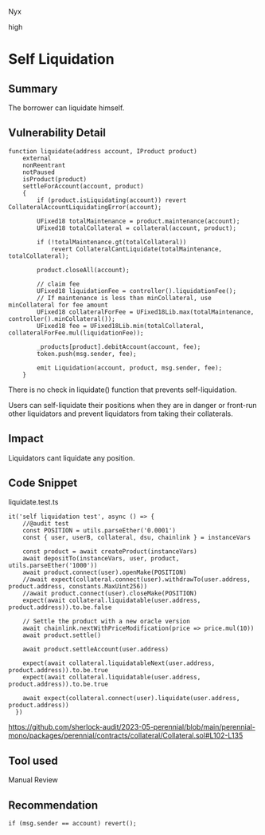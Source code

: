 Nyx

high

# Self Liquidation

## Summary
The borrower can liquidate himself.
## Vulnerability Detail
```solidity
function liquidate(address account, IProduct product)
    external
    nonReentrant
    notPaused
    isProduct(product)
    settleForAccount(account, product)
    {
        if (product.isLiquidating(account)) revert CollateralAccountLiquidatingError(account);

        UFixed18 totalMaintenance = product.maintenance(account);
        UFixed18 totalCollateral = collateral(account, product);

        if (!totalMaintenance.gt(totalCollateral)) 
            revert CollateralCantLiquidate(totalMaintenance, totalCollateral); 

        product.closeAll(account);

        // claim fee
        UFixed18 liquidationFee = controller().liquidationFee();
        // If maintenance is less than minCollateral, use minCollateral for fee amount
        UFixed18 collateralForFee = UFixed18Lib.max(totalMaintenance, controller().minCollateral());
        UFixed18 fee = UFixed18Lib.min(totalCollateral, collateralForFee.mul(liquidationFee));

        _products[product].debitAccount(account, fee);
        token.push(msg.sender, fee);

        emit Liquidation(account, product, msg.sender, fee);
    }
```
There is no check in liquidate() function that prevents self-liquidation.

Users can self-liquidate their positions when they are in danger or front-run other liquidators and prevent liquidators from taking their collaterals. 
## Impact
Liquidators cant liquidate any position.
## Code Snippet
liquidate.test.ts
```solidity
it('self liquidation test', async () => {
    //@audit test
    const POSITION = utils.parseEther('0.0001')
    const { user, userB, collateral, dsu, chainlink } = instanceVars

    const product = await createProduct(instanceVars)
    await depositTo(instanceVars, user, product, utils.parseEther('1000'))
    await product.connect(user).openMake(POSITION)
    //await expect(collateral.connect(user).withdrawTo(user.address, product.address, constants.MaxUint256))
    //await product.connect(user).closeMake(POSITION)
    expect(await collateral.liquidatable(user.address, product.address)).to.be.false

    // Settle the product with a new oracle version
    await chainlink.nextWithPriceModification(price => price.mul(10))
    await product.settle()

    await product.settleAccount(user.address)

    expect(await collateral.liquidatableNext(user.address, product.address)).to.be.true
    expect(await collateral.liquidatable(user.address, product.address)).to.be.true

    await expect(collateral.connect(user).liquidate(user.address, product.address))
  })
```

https://github.com/sherlock-audit/2023-05-perennial/blob/main/perennial-mono/packages/perennial/contracts/collateral/Collateral.sol#L102-L135
## Tool used

Manual Review

## Recommendation
```solidity
if (msg.sender == account) revert();
```